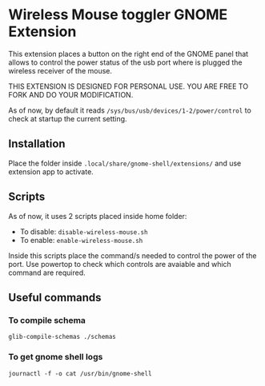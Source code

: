 # Wireless Mouse toggler GNOME Extension

This extension places a button on the right end of the GNOME panel that allows to control the power status of the usb port where is plugged the wireless receiver of the mouse.

THIS EXTENSION IS DESIGNED FOR PERSONAL USE. YOU ARE FREE TO FORK AND DO YOUR MODIFICATION.

As of now, by default it reads ```/sys/bus/usb/devices/1-2/power/control``` to check at startup the current setting.

## Installation
Place the folder inside ```.local/share/gnome-shell/extensions/``` and use extension app to activate.

## Scripts
As of now, it uses 2 scripts placed inside home folder:
+ To disable: ```disable-wireless-mouse.sh```
+ To enable: ```enable-wireless-mouse.sh```

Inside this scripts place the command/s needed to control the power of the port. Use powertop to check which controls are avaiable and which command are required. 

## Useful commands

### To compile schema
```glib-compile-schemas ./schemas```

### To get gnome shell logs
```journactl -f -o cat /usr/bin/gnome-shell```